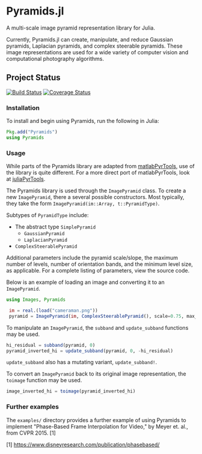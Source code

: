 # Pyramids.jl

A multi-scale image pyramid representation library for Julia.

Currently, Pyramids.jl can create, manipulate, and reduce Gaussian pyramids, Laplacian pyramids, and complex steerable pyramids. These image representations are used for a wide variety of computer vision and computational photography algorithms.

## Project Status

[![Build Status](https://travis-ci.org/loganwilliams/Pyramids.jl.svg?branch=master)](https://travis-ci.org/loganwilliams/Pyramids.jl) [![Coverage Status](https://coveralls.io/repos/github/loganwilliams/Pyramids.jl/badge.svg?branch=master)](https://coveralls.io/github/loganwilliams/Pyramids.jl?branch=master)


### Installation

To install and begin using Pyramids, run the following in Julia:
``` julia
Pkg.add("Pyramids")
using Pyramids
```
### Usage

While parts of the Pyramids library are adapted from [matlabPyrTools](http://www.cns.nyu.edu/lcv/software.php), use of the library is quite different. For a more direct port of matlabPyrTools, look at [juliaPyrTools](https://github.com/rcrandall/JuliaPyrTools).

The Pyramids library is used through the `ImagePyramid` class. To create a new `ImagePyramid`, there a several possible constructors. Most typically, they take the form `ImagePyramid(im::Array, t::PyramidType)`.

Subtypes of `PyramidType` include:
 * The abstract type `SimplePyramid`
     - `GaussianPyramid`
     - `LaplacianPyramid`
 * `ComplexSteerablePyramid`

Additional parameters include the pyramid scale/slope, the maximum number of levels, number of orientation bands, and the minimum level size, as applicable. For a complete listing of parameters, view the source code.

Below is an example of loading an image and converting it to an `ImagePyramid`.

``` julia
using Images, Pyramids

 im = real.(load("cameraman.png"))
 pyramid = ImagePyramid(im, ComplexSteerablePyramid(), scale=0.75, max_levels=23)
```
To manipulate an `ImagePyramid`, the `subband` and `update_subband` functions may be used.
``` julia
hi_residual = subband(pyramid, 0)
pyramid_inverted_hi = update_subband(pyramid, 0, -hi_residual)
```
`update_subband` also has a mutating variant, `update_subband!`.

To convert an `ImagePyramid` back to its original image representation, the `toimage` function may be used.
``` julia
image_inverted_hi = toimage(pyramid_inverted_hi)
```
### Further examples

The `examples/` directory provides a further example of using Pyramids to implement "Phase-Based Frame Interpolation for Video," by Meyer et. al., from CVPR 2015. [1]

[1] https://www.disneyresearch.com/publication/phasebased/
